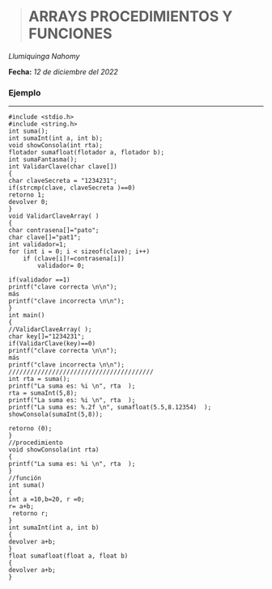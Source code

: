 ># **ARRAYS PROCEDIMIENTOS Y FUNCIONES**
  *Llumiquinga Nahomy*

  **Fecha:** *12 de diciembre del 2022*

### **Ejemplo**
---

    #include <stdio.h>
    #include <string.h>
    int suma();
    int sumaInt(int a, int b);
    void showConsola(int rta);
    flotador sumafloat(flotador a, flotador b);
    int sumaFantasma();
    int ValidarClave(char clave[])
    {
	char claveSecreta = "1234231";
	if(strcmp(clave, claveSecreta )==0)
    retorno 1;
    devolver 0;
    }
    void ValidarClaveArray( )
    {
	char contrasena[]="pato";
	char clave[]="pat1";
	int validador=1;
	for (int i = 0; i < sizeof(clave); i++)
		if (clave[i]!=contrasena[i])
			validador= 0;
	
	if(validador ==1)
    printf("clave correcta \n\n");
    más
    printf("clave incorrecta \n\n");
    }
    int main()
    {
	//ValidarClaveArray( );
	char key[]="1234231";
	if(ValidarClave(key)==0)
    printf("clave correcta \n\n");
    más
    printf("clave incorrecta \n\n");
	////////////////////////////////////////
	int rta = suma();
	printf("La suma es: %i \n", rta  );
	rta = sumaInt(5,8);
	printf("La suma es: %i \n", rta  );
	printf("La suma es: %.2f \n", sumafloat(5.5,8.12354)  );
	showConsola(sumaInt(5,8));
	
    retorno (0);
    }
    //procedimiento
    void showConsola(int rta)
    {
	printf("La suma es: %i \n", rta  );
    }
    //función
    int suma()
    {
	int a =10,b=20, r =0;
	r= a+b;
     retorno r;
    }
    int sumaInt(int a, int b)
    {
    devolver a+b;
    }
    float sumafloat(float a, float b)
    {
    devolver a+b;
    }

